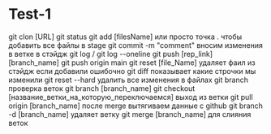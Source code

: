 # Test-1
git clon [URL]
git status
git add [filesName] или просто точка . чтобы добавить все файлы в stage
git commit -m "comment" вносим изменения в ветке в стэйдж
git log  / git log --oneline
git push [rep_link] [branch_name]
git push origin main
git reset [file_Name] удаляет фаил из стэйдж если добавили ошибочно
git diff показывает какие строчки мы изменили
git reset --hard удалить все изменения в файлах
git branch проверка веток
git branch [branch_name]
git checkout [название_ветки_на_которую_переключаемся] выход из ветки
git pull origin [branch_name] после merge вытягиваем данные с github
git branch -d [branch_name] удаляет ветку
git merge [branch_name] для слияния веток